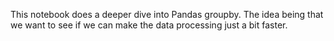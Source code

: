 This notebook does a deeper dive into Pandas groupby. The idea being that we want to see if we can make the data processing just a bit faster.